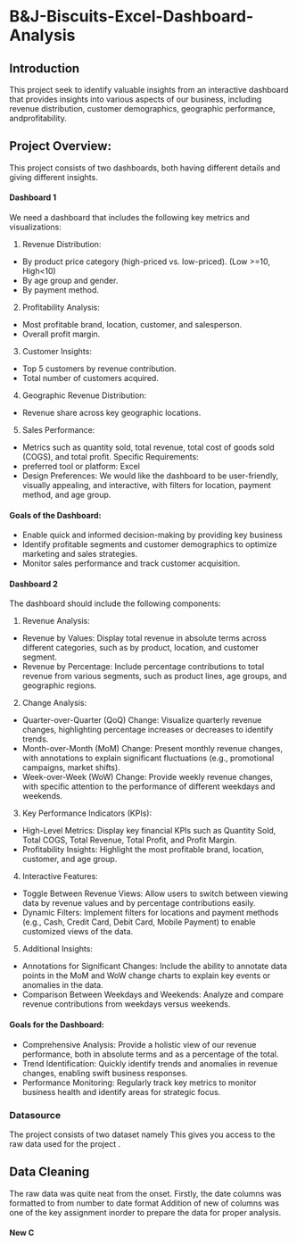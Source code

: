 # B&J-Biscuits-Excel-Dashboard-Analysis
## Introduction 
This project seek to identify valuable insights from an interactive dashboard that provides insights into various aspects of our business, including revenue distribution, customer demographics, geographic performance, andprofitability. 

## Project Overview:
This project consists of two dashboards, both having different details and giving different insights.
#### Dashboard 1
We need a dashboard that includes the following key metrics and 
visualizations:
1. Revenue Distribution:
 - By product price category (high-priced vs. low-priced). (Low >=10, 
High<10)
 - By age group and gender.
 - By payment method.
2. Profitability Analysis:
 - Most profitable brand, location, customer, and salesperson.
 - Overall profit margin.
3. Customer Insights:
 - Top 5 customers by revenue contribution.
 - Total number of customers acquired.
4. Geographic Revenue Distribution:
 - Revenue share across key geographic locations.
5. Sales Performance:
 - Metrics such as quantity sold, total revenue, total cost of goods sold 
(COGS), and total profit.
Specific Requirements:
- preferred tool or platform: Excel
- Design Preferences: We would like the dashboard to be user-friendly, 
visually appealing, and interactive, with filters for location, payment 
method, and age group.
#### Goals of the Dashboard:
- Enable quick and informed decision-making by providing key business
- Identify profitable segments and customer demographics to optimize 
marketing and sales strategies.
- Monitor sales performance and track customer acquisition.

#### Dashboard 2
The dashboard should include the following components:
1. Revenue Analysis:
 - Revenue by Values: Display total revenue in absolute terms across 
different categories, such as by product, location, and customer segment.
 - Revenue by Percentage: Include percentage contributions to total 
revenue from various segments, such as product lines, age groups, and 
geographic regions.
2. Change Analysis:
 - Quarter-over-Quarter (QoQ) Change: Visualize quarterly revenue 
changes, highlighting percentage increases or decreases to identify 
trends.
 - Month-over-Month (MoM) Change: Present monthly revenue changes, 
with annotations to explain significant fluctuations (e.g., promotional 
campaigns, market shifts).
 - Week-over-Week (WoW) Change: Provide weekly revenue changes, 
with specific attention to the performance of different weekdays and 
weekends.
3. Key Performance Indicators (KPIs):
 - High-Level Metrics: Display key financial KPIs such as Quantity Sold, 
Total COGS, Total Revenue, Total Profit, and Profit Margin.
 - Profitability Insights: Highlight the most profitable brand, location, 
customer, and age group.
4. Interactive Features:
 - Toggle Between Revenue Views: Allow users to switch between 
viewing data by revenue values and by percentage contributions easily.
 - Dynamic Filters: Implement filters for locations and payment methods 
(e.g., Cash, Credit Card, Debit Card, Mobile Payment) to enable 
customized views of the data.
5. Additional Insights:
 - Annotations for Significant Changes: Include the ability to annotate 
data points in the MoM and WoW change charts to explain key events 
or anomalies in the data.
 - Comparison Between Weekdays and Weekends: Analyze and 
compare revenue contributions from weekdays versus weekends.
#### Goals for the Dashboard:
- Comprehensive Analysis: Provide a holistic view of our revenue 
performance, both in absolute terms and as a percentage of the total.
- Trend Identification: Quickly identify trends and anomalies in revenue 
changes, enabling swift business responses.
- Performance Monitoring: Regularly track key metrics to monitor business 
health and identify areas for strategic focus.
### Datasource 
The project consists of two dataset namely 
This gives you access to the raw data used for the project . 
## Data Cleaning 
The raw data was quite neat from the onset. Firstly, the date columns was formatted to from number to date format
Addition of new of columns was one of the key assignment inorder to prepare the data for proper analysis.
#### New C
